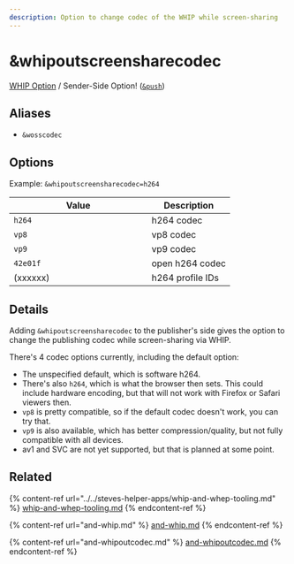 ```yaml
---
description: Option to change codec of the WHIP while screen-sharing
---
```


# \&whipoutscreensharecodec

[WHIP Option](../../steves-helper-apps/whip-and-whep-tooling.md) / Sender-Side Option! ([`&push`](../../source-settings/push.md))

## Aliases

* `&wosscodec`

## Options

Example: `&whipoutscreensharecodec=h264`

<table><thead><tr><th width="234">Value</th><th>Description</th></tr></thead><tbody><tr><td><code>h264</code></td><td>h264 codec</td></tr><tr><td><code>vp8</code></td><td>vp8 codec</td></tr><tr><td><code>vp9</code></td><td>vp9 codec</td></tr><tr><td><code>42e01f</code></td><td>open h264 codec</td></tr><tr><td>(xxxxxx)</td><td>h264 profile IDs</td></tr></tbody></table>

## Details

Adding `&whipoutscreensharecodec` to the publisher's side gives the option to change the publishing codec while screen-sharing via WHIP.

There's 4 codec options currently, including the default option:

* The unspecified default, which is software h264.&#x20;
* There's also `h264`, which is what the browser then sets. This could include hardware encoding, but that will not work with Firefox or Safari viewers then.&#x20;
* `vp8` is pretty compatible, so if the default codec doesn't work, you can try that.&#x20;
* `vp9` is also available, which has better compression/quality, but not fully compatible with all devices.&#x20;
* av1 and SVC are not yet supported, but that is planned at some point.

## Related

{% content-ref url="../../steves-helper-apps/whip-and-whep-tooling.md" %}
[whip-and-whep-tooling.md](../../steves-helper-apps/whip-and-whep-tooling.md)
{% endcontent-ref %}

{% content-ref url="and-whip.md" %}
[and-whip.md](and-whip.md)
{% endcontent-ref %}

{% content-ref url="and-whipoutcodec.md" %}
[and-whipoutcodec.md](and-whipoutcodec.md)
{% endcontent-ref %}
